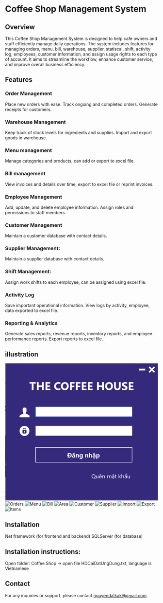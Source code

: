 # Coffee Shop Management System
## Overview
This Coffee Shop Management System is designed to help cafe owners and staff efficiently manage daily operations. The system includes features for managing orders, menu, bill, warehouse, supplier, statiscal, shift, activity log, employees, customer information, and assign usage rights to each type of account. It aims to streamline the workflow, enhance customer service, and improve overall business efficiency.

## Features
### Order Management
Place new orders with ease.
Track ongoing and completed orders.
Generate receipts for customers.

### Warehouse Management
Keep track of stock levels for ingredients and supplies.
Import and export goods in warehouse.

### Menu management
Manage categories and products, can add or export to excel file.

### Bill management
View invoices and details over time, export to excel file or reprint invoices.

### Employee Management
Add, update, and delete employee information.
Assign roles and permissions to staff members.

### Customer Management
Maintain a customer database with contact details.

### Supplier Management:
Maintain a supplier database with contact details.

### Shift Management:
Assign work shifts to each employee, can be assigned using excel file.

### Activity Log
Save important operational information.
View logs by activity, employee, data exported to excel file.

### Reporting & Analytics
Generate sales reports, revenue reports, inventory reports, and employee performance reports.
Export reports to excel file.

## illustration
![Login](Images/login.png)
![Orders](https://drive.google.com/file/d/1_oVc2JUU3ALtBcVWSlIZDooVnf_gFapN/view?usp=drive_link)
![Menu](https://drive.google.com/file/d/1oJl3tCRL4BqsZZs1Z3kum3WWF9rGEG11/view?usp=drive_link)
![Bill](https://drive.google.com/file/d/1RafhxVH6-EliMxYKwcPeTBGXCI2RtsHm/view?usp=drive_link)
![Area](https://drive.google.com/file/d/1mqbbomHPemJS6d3adbD3488-3kxfk9XY/view?usp=drive_link)
![Customer](https://drive.google.com/file/d/1siTHvToNXpdV-rUh4iQSCMc9R6wKViKj/view?usp=sharing)
![Supplier](https://drive.google.com/file/d/1uTcvLBPvRUpiA-lOuv2F2udOlz5kUtN1/view?usp=drive_link)
![Import](https://drive.google.com/file/d/13xOQcX5K0sLZs75JXMCeleT9SXxn-RBh/view?usp=drive_link)
![Export](https://drive.google.com/file/d/1D4kl1uAQANDS9DdtNSOYxCwmMIiDrkAx/view?usp=drive_link)
![Items](https://drive.google.com/file/d/1lepmMdBEvsIY_syir-gEpWsASlBSNHcA/view?usp=drive_link)



## Installation
Net framework (for frontend and backend)
SQLServer (for database)

## Installation instructions:
Open folder: Coffee Shop -> open file HDCaiDatUngDung.txt, language is Vietnamese

## Contact
For any inquiries or support, please contact nguyendatkak@gmail.com.
